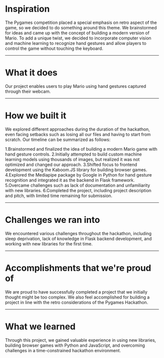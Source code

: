 # Inspiration
The Pygames competition placed a special emphasis on retro aspect of the game, so we decided to do something around this theme. We brainstormed for ideas and came up with the concept of building a modern version of Mario. To add a unique twist, we decided to incorporate computer vision and machine learning to recognize hand gestures and allow players to control the game without touching the keyboard.

<hr>

# What it does
Our project enables users to play Mario using hand gestures captured through their webcam.

<hr>

# How we built it
We explored different approaches during the duration of the hackathon, even facing setbacks such as losing all our files and having to start from scratch. Our timeline can be summarized as follows:

1.Brainstormed and finalized the idea of building a modern Mario game with hand gesture controls.
2.Initially attempted to build custom machine learning models using thousands of images, but realized it was not optimized and changed our approach.
3.Shifted focus to frontend development using the Kaboom.JS library for building browser games.
4.Explored the Mediapipe package by Google in Python for hand gesture recognition and integrated it as the backend in Flask framework.
5.Overcame challenges such as lack of documentation and unfamiliarity with new libraries.
6.Completed the project, including project description and pitch, with limited time remaining for submission.
<hr>

# Challenges we ran into
We encountered various challenges throughout the hackathon, including sleep deprivation, lack of knowledge in Flask backend development, and working with new libraries for the first time.
<hr>

# Accomplishments that we're proud of
We are proud to have successfully completed a project that we initially thought might be too complex. We also feel accomplished for building a project in line with the retro considerations of the Pygames Hackathon.

<hr>

# What we learned
Through this project, we gained valuable experience in using new libraries, building browser games with Python and JavaScript, and overcoming challenges in a time-constrained hackathon environment.
